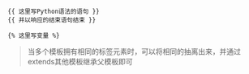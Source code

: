
```
{{ 这里写Python语法的语句 }}
{{ 并以响应的结束语句结束 }}

{% 这里写变量 %}
```

> 当多个模板拥有相同的标签元素时，可以将相同的抽离出来，并通过extends其他模板继承父模板即可
